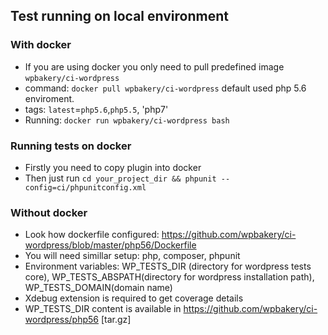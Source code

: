 ## Test running on local environment

### With docker
- If you are using docker you only need to pull predefined image `wpbakery/ci-wordpress`
- command: `docker pull wpbakery/ci-wordpress` default used php 5.6 enviroment.
- tags: `latest`=`php5.6`,`php5.5`, 'php7' 
- Running: `docker run wpbakery/ci-wordpress bash`

### Running tests on docker
- Firstly you need to copy plugin into docker
- Then just run `cd your_project_dir && phpunit --config=ci/phpunitconfig.xml`

### Without docker
- Look how dockerfile configured: https://github.com/wpbakery/ci-wordpress/blob/master/php56/Dockerfile
- You will need simillar setup: php, composer, phpunit
- Environment variables: WP_TESTS_DIR (directory for wordpress tests core), WP_TESTS_ABSPATH(directory for wordpress installation path), WP_TESTS_DOMAIN(domain name)
- Xdebug extension is required to get coverage details
- WP_TESTS_DIR content is available in https://github.com/wpbakery/ci-wordpress/php56 [tar.gz]
